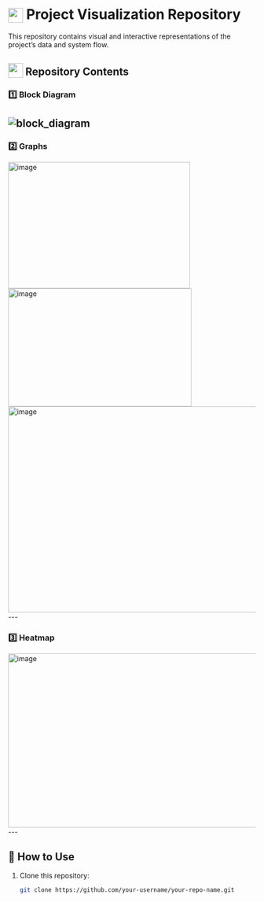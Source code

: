 # <img src="https://github.com/user-attachments/assets/f3dcee8e-e008-457a-97fb-d3848b425713" height="30px" style="vertical-align:text-bottom;"> Project Visualization Repository
This repository contains visual and interactive representations of the project’s data and system flow.  

## <img src="https://github.com/user-attachments/assets/f3dcee8e-e008-457a-97fb-d3848b425713" height="30px" style="vertical-align:text-bottom;"> Repository Contents

### **1️⃣ Block Diagram**  
 ![block_diagram](https://github.com/user-attachments/assets/3e44766d-1ea2-46fb-a9cd-fc7d2fae360d)
---

### **2️⃣ Graphs**  
  <img width="370" height="257" alt="image" src="https://github.com/user-attachments/assets/ad299df7-c16f-4ce7-b3bf-31efad52bd15" />
  <img width="373" height="240" alt="image" src="https://github.com/user-attachments/assets/29626920-6a3f-49a6-9760-5838b6b1fd96" />
  <img width="656" height="419" alt="image" src="https://github.com/user-attachments/assets/f2b41178-91eb-4f98-a32b-b86cd00ff2f8" />
---

### **3️⃣ Heatmap**  
  <img width="837" height="354" alt="image" src="https://github.com/user-attachments/assets/6ebe206f-ab1b-4949-b16e-d73a021a95d0" />
---

## 🚀 How to Use

1. Clone this repository:
   ```bash
   git clone https://github.com/your-username/your-repo-name.git


